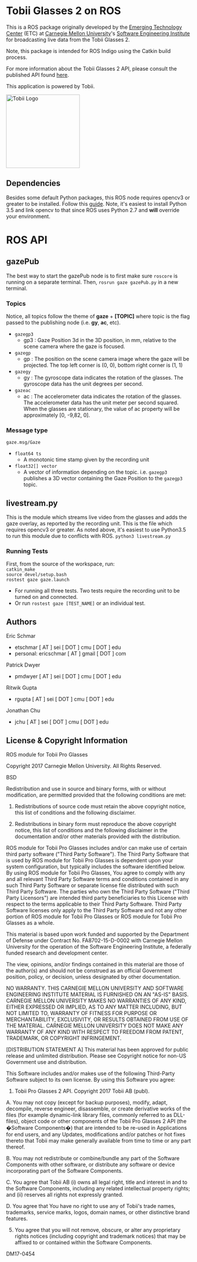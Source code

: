 # Tobii Glasses 2 on ROS
This is a ROS package originally developed by the [Emerging Technology Center](http://www.sei.cmu.edu/about/organization/etc/) (ETC) at [Carnegie Mellon University](http://www.cmu.edu/)'s [Software Engineering Institute](http://www.sei.cmu.edu) for broadcasting live data from the Tobii Glasses 2.

Note, this package is intended for ROS Indigo using the Catkin build process.

For more information about the Tobii Glasses 2 API, please consult the published API found [here](https://www.tobiipro.com/product-listing/tobii-pro-glasses-2-sdk/).

This application is powered by Tobii.

<img src="https://www.tobiipro.com/imagevault/publishedmedia/9f5pqmy21ou5wpmv3s9l/TobiiPro-Colorlogo-TransparentBackground-818x300.png?download=1" alt="Tobii Logo" style="width: 200px;"/>

## Dependencies
Besides some default Python packages, this ROS node requires opencv3 or greater to be installed. Follow this [guide](http://www.pyimagesearch.com/2016/10/24/ubuntu-16-04-how-to-install-opencv/). Note, it's easiest to install Python 3.5 and link opencv to that since ROS uses Python 2.7 and **will** override your environment.

# ROS API
## gazePub
The best way to start the gazePub node is to first make sure `roscore` is running on a separate terminal. Then, `rosrun gaze gazePub.py` in a new terminal.

### Topics
Notice, all topics follow the theme of **gaze** + **[TOPIC]** where topic is the flag passed to the publishing node (i.e. **gy**, **ac**, etc).  
* `gazegp3`  
    * gp3 : Gaze Position 3d in the 3D position, in mm, relative to the scene camera where the gaze is focused.  
* `gazegp`  
    * gp : The position on the scene camera image where the gaze will be projected. The top left corner is (0, 0), bottom right corner is (1, 1)  
* `gazegy`  
    * gy : The gyroscope data indicates the rotation of the glasses. The gyroscope data has the unit degrees per second.  
* `gazeac`  
    * ac : The accelerometer data indicates the rotation of the glasses. The accelerometer data has the unit meter per second squared. When the glasses are stationary, the value of ac property will be approximately [0, -9,82, 0].  

### Message type  
`gaze.msg/Gaze`  
* `float64 ts`  
    * A monotonic time stamp given by the recording unit  
* `float32[] vector`  
    * A vector of information depending on the topic. i.e. `gazegp3` publishes a 3D vector containing the Gaze Position to the `gazegp3` topic.  

## livestream.py
This is the module which streams live video from the glasses and adds the gaze overlay, as reported by the recording unit. This is the file which requires opencv3 or greater. As noted above, it's easiest to use Python3.5 to run this module due to conflicts with ROS.
`python3 livestream.py`

### Running Tests
First, from the source of the workspace, run:  
`catkin_make`  
`source devel/setup.bash`  
`rostest gaze gaze.launch`
  * For running all three tests. Two tests require the recording unit to be turned on and connected.
  * Or run `rostest gaze [TEST_NAME]` or an individual test.

## Authors
Eric Schmar
* etschmar [ AT ] sei [ DOT ] cmu [ DOT ] edu
* personal: ericschmar [ AT ] gmail [ DOT ] com  

Patrick Dwyer
* pmdwyer [ AT ] sei [ DOT ] cmu [ DOT ] edu  

Ritwik Gupta
* rgupta [ AT ] sei [ DOT ] cmu [ DOT ] edu  

Jonathan Chu
* jchu [ AT ] sei [ DOT ] cmu [ DOT ] edu

## License & Copyright Information

ROS module for Tobii Pro Glasses

Copyright 2017 Carnegie Mellon University. All Rights Reserved.

BSD

Redistribution and use in source and binary forms, with or without modification, are permitted provided that the following conditions are met:

1. Redistributions of source code must retain the above copyright notice, this list of conditions and the following disclaimer.

2. Redistributions in binary form must reproduce the above copyright notice, this list of conditions and the following disclaimer in the documentation and/or other materials provided with the distribution.

ROS module for Tobii Pro Glasses includes and/or can make use of certain third party software ("Third Party Software"). The Third Party Software that is used by ROS module for Tobii Pro Glasses is dependent upon your system configuration, but typically includes the software identified below. By using ROS module for Tobii Pro Glasses, You agree to comply with any and all relevant Third Party Software terms and conditions contained in any such Third Party Software or separate license file distributed with such Third Party Software. The parties who own the Third Party Software ("Third Party Licensors") are intended third party beneficiaries to this License with respect to the terms applicable to their Third Party Software. Third Party Software licenses only apply to the Third Party Software and not any other portion of ROS module for Tobii Pro Glasses or ROS module for Tobii Pro Glasses as a whole.

This material is based upon work funded and supported by the Department of Defense under Contract No. FA8702-15-D-0002 with Carnegie Mellon University for the operation of the Software Engineering Institute, a federally funded research and development center.

The view, opinions, and/or findings contained in this material are those of the author(s) and should not be construed as an official Government position, policy, or decision, unless designated by other documentation.

NO WARRANTY. THIS CARNEGIE MELLON UNIVERSITY AND SOFTWARE ENGINEERING INSTITUTE MATERIAL IS FURNISHED ON AN "AS-IS" BASIS. CARNEGIE MELLON UNIVERSITY MAKES NO WARRANTIES OF ANY KIND, EITHER EXPRESSED OR IMPLIED, AS TO ANY MATTER INCLUDING, BUT NOT LIMITED TO, WARRANTY OF FITNESS FOR PURPOSE OR MERCHANTABILITY, EXCLUSIVITY, OR RESULTS OBTAINED FROM USE OF THE MATERIAL. CARNEGIE MELLON UNIVERSITY DOES NOT MAKE ANY WARRANTY OF ANY KIND WITH RESPECT TO FREEDOM FROM PATENT, TRADEMARK, OR COPYRIGHT INFRINGEMENT.

[DISTRIBUTION STATEMENT A] This material has been approved for public release and unlimited distribution.  Please see Copyright notice for non-US Government use and distribution.

This Software includes and/or makes use of the following Third-Party Software subject to its own license.  By using this Software you agree:

1. Tobii Pro Glasses 2 API. Copyright 2017 Tobii AB (publ).

A.	You may not copy (except for backup purposes), modify, adapt, decompile, reverse engineer, disassemble, or create derivative works of the files (for example dynamic-link library files, commonly referred to as DLL-files), object code or other components of the Tobii Pro Glasses 2 API (the �Software Components�) that are intended to be re-used in Applications for end users, and any Updates, modifications and/or patches or hot fixes thereto that Tobii may make generally available from time to time or any part thereof.

B.	You may not redistribute or combine/bundle any part of the Software Components with other software, or distribute any software or device incorporating part of the Software Components.

C.	You agree that Tobii AB (i) owns all legal right, title and interest in and to the Software Components, including any related intellectual property rights; and (ii) reserves all rights not expressly granted.

D.  	You agree that You have no right to use any of Tobii's trade names, trademarks, service marks, logos, domain names, or other distinctive brand features.

5) 	You agree that you will not remove, obscure, or alter any proprietary rights notices (including copyright and trademark notices) that may be affixed to or contained within the Software Components.

DM17-0454

